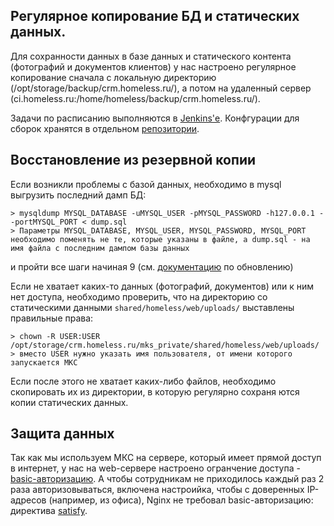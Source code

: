 ## Регулярное копирование БД и статических данных.

Для сохранности данных в базе данных и статического контента (фотографий и документов клиентов) у нас настроено регулярное копирование сначала с локальную директорию (/opt/storage/backup/crm.homeless.ru/), а потом на удаленный сервер (ci.homeless.ru:/home/homeless/backup/crm.homeless.ru/).

Задачи по расписанию выполняются в [Jenkins'е](https://ci.homeless.ru/). Конфгурации для сборок хранятся в отдельном [репозитории](https://github.com/nochlezhka/configs).


## Восстановление из резервной копии

Если возникли проблемы с базой данных, необходимо в mysql выгрузить последний дамп БД:

    > mysqldump MYSQL_DATABASE -uMYSQL_USER -pMYSQL_PASSWORD -h127.0.0.1 --portMYSQL_PORT < dump.sql
    > Параметры MYSQL_DATABASE, MYSQL_USER, MYSQL_PASSWORD, MYSQL_PORT необходимо поменять не те, которые указаны в файле, а dump.sql - на имя файла с последним дампом базы данных

и пройти все шаги начиная 9 (см. [документацию](05-update.md) по обновлению) 


Если не хватает каких-то данных (фотографий, документов) или к ним нет доступа, необходимо проверить, что на директорию со статическими данными `shared/homeless/web/uploads/` выставлены правильные права:

    > сhown -R USER:USER /opt/storage/crm.homeless.ru/mks_private/shared/homeless/web/uploads/
    > вместо USER нужно указать имя пользователя, от имени которого запускается МКС

Если после этого не хватает каких-либо файлов, необходимо скопировать их из директории, в которую регулярно сохраня
ются копии статических данных.


## Защита данных

Так как мы используем МКС на сервере, который имеет прямой доступ в интернет, у нас на web-сервере настроено огранчение доступа - [basic-авторизацию](https://nginx.org/ru/docs/http/ngx_http_auth_basic_module.html).
А чтобы сотрудникам не приходилось каждый раз 2 раза авторизовываться, включена настроийка, чтобы с доверенных IP-адресов (например, из офиса), Nginx не требовал basic-авторизацию: директива [satisfy](http://nginx.org/ru/docs/http/ngx_http_core_module.html#satisfy).

